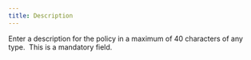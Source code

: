 ```yaml
---
title: Description
---
```



Enter a description for the policy in a maximum of 40 characters of  any type.  This  is a mandatory field.
